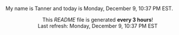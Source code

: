 My name is Tanner and today is Monday, December 9, 10:37 PM EST.

<p align="center">This <i>README</i> file is generated <b>every 3 hours</b>!</br>Last refresh: Monday, December 9, 10:37 PM EST<br /></p>
